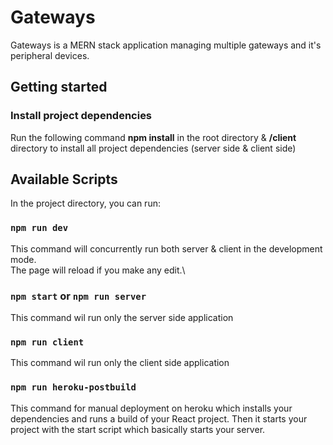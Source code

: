 # Gateways

Gateways is a MERN stack application managing multiple gateways and it's peripheral  devices.

## Getting started

### Install project dependencies

Run the following command **npm install** in the root directory & **/client** directory to install all project dependencies (server side & client side)

## Available Scripts

In the project directory, you can run:

### `npm run dev`

This command will concurrently run both server & client in the development mode.\
The page will reload if you make any edit.\


### `npm start` or `npm run server`

This command wil run only the server side application

### `npm run client`

This command wil run only the client side application

### `npm run heroku-postbuild`

This command for manual deployment on heroku which installs your dependencies and runs a build of your React project. Then it starts your project with the start script which basically starts your server. 